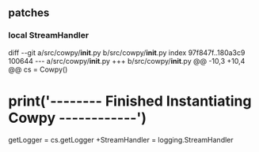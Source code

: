 ## patches 

### local StreamHandler

diff --git a/src/cowpy/__init__.py b/src/cowpy/__init__.py
index 97f847f..180a3c9 100644
--- a/src/cowpy/__init__.py
+++ b/src/cowpy/__init__.py
@@ -10,3 +10,4 @@ cs = Cowpy()
 # print('--------  Finished Instantiating Cowpy   ------------')
 
 getLogger = cs.getLogger
+StreamHandler = logging.StreamHandler
